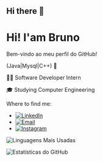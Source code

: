 ## Hi there 👋

# Hi! I'am Bruno

Bem-vindo ao meu perfil do GitHub! 

(Java|Mysql|C++) 🚀

👩‍💻 Software Developer Intern

🎓 Studying Computer Engineering

Where to find me: 
- [![LinkedIn](https://img.shields.io/badge/-LinkedIn-blue?style=for-the-badge&logo=Linkedin)]([https://www.linkedin.com/in/seu-usuario/](https://www.linkedin.com/in/bruno-carvalho-7bb18724a?lipi=urn%3Ali%3Apage%3Ad_flagship3_profile_view_base_contact_details%3BQGW7RAflTd6Fo%2BGU5%2BpG8Q%3D%3D))
- [![Email](https://img.shields.io/badge/-Email-red?style=for-the-badge&logo=gmail&logoColor=white)](mailto:brunosilvacpa@gmail.com)
- [![Instagram](https://img.shields.io/badge/-Instagram-E4405F?style=for-the-badge&logo=instagram&logoColor=white)](https://www.instagram.com/bruno_sc01/)

![Linguagens Mais Usadas](https://github-readme-stats.vercel.app/api/top-langs/?username=Brunocarvalh&layout=compact&langs_count=6&theme=dracula)

![Estatísticas do GitHub](https://github-readme-stats.vercel.app/api?username=Brunocarvalh&show_icons=true&theme=dracula)


